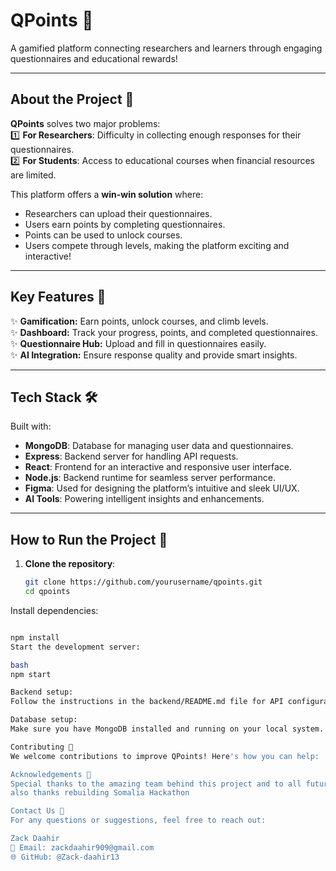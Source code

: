 # **QPoints 🎯**  
A gamified platform connecting researchers and learners through engaging questionnaires and educational rewards!  

---

## **About the Project 📖**  
**QPoints** solves two major problems:  
1️⃣ **For Researchers**: Difficulty in collecting enough responses for their questionnaires.  
2️⃣ **For Students**: Access to educational courses when financial resources are limited.  

This platform offers a **win-win solution** where:  
- Researchers can upload their questionnaires.  
- Users earn points by completing questionnaires.  
- Points can be used to unlock courses.  
- Users compete through levels, making the platform exciting and interactive!  

---

## **Key Features 🌟**  
✨ **Gamification:** Earn points, unlock courses, and climb levels.  
✨ **Dashboard:** Track your progress, points, and completed questionnaires.  
✨ **Questionnaire Hub:** Upload and fill in questionnaires easily.  
✨ **AI Integration:** Ensure response quality and provide smart insights.  

---

## **Tech Stack 🛠️**  
Built with:  
- **MongoDB**: Database for managing user data and questionnaires.  
- **Express**: Backend server for handling API requests.  
- **React**: Frontend for an interactive and responsive user interface.  
- **Node.js**: Backend runtime for seamless server performance.  
- **Figma**: Used for designing the platform’s intuitive and sleek UI/UX.  
- **AI Tools**: Powering intelligent insights and enhancements.  

---

## **How to Run the Project 🚀**  

1. **Clone the repository**:  
   ```bash  
   git clone https://github.com/yourusername/qpoints.git  
   cd qpoints  
Install dependencies:

```bash

npm install  
Start the development server:

bash
npm start 

Backend setup:
Follow the instructions in the backend/README.md file for API configuration.

Database setup:
Make sure you have MongoDB installed and running on your local system. Update the .env file with your database credentials.

Contributing 🤝
We welcome contributions to improve QPoints! Here's how you can help:

Acknowledgements 🙌
Special thanks to the amazing team behind this project and to all future contributors who will help us make QPoints even better!.
also thanks rebuilding Somalia Hackathon

Contact Us 📧
For any questions or suggestions, feel free to reach out:

Zack Daahir
📩 Email: zackdaahir909@gmail.com
🌐 GitHub: @Zack-daahir13
